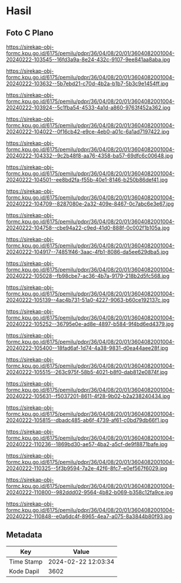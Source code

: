 # Hasil

## Foto C Plano

https://sirekap-obj-formc.kpu.go.id/6175/pemilu/pdpr/36/04/08/20/01/3604082001004-20240222-103545--16fd3a9a-8e24-432c-9107-9ee841aa8aba.jpg

https://sirekap-obj-formc.kpu.go.id/6175/pemilu/pdpr/36/04/08/20/01/3604082001004-20240222-103632--5b7ebd21-c70d-4b2a-b1b7-5b3c9e1454ff.jpg

https://sirekap-obj-formc.kpu.go.id/6175/pemilu/pdpr/36/04/08/20/01/3604082001004-20240222-103924--5c1fba54-4533-4a1d-a860-9763f452a362.jpg

https://sirekap-obj-formc.kpu.go.id/6175/pemilu/pdpr/36/04/08/20/01/3604082001004-20240222-104022--0f16cb42-e9ce-4eb0-a01c-6a1ad7197422.jpg

https://sirekap-obj-formc.kpu.go.id/6175/pemilu/pdpr/36/04/08/20/01/3604082001004-20240222-104332--9c2b48f8-aa76-4358-ba57-69dfc6c00648.jpg

https://sirekap-obj-formc.kpu.go.id/6175/pemilu/pdpr/36/04/08/20/01/3604082001004-20240222-104501--ee8bd2fa-f55b-40e1-8146-b250b86def41.jpg

https://sirekap-obj-formc.kpu.go.id/6175/pemilu/pdpr/36/04/08/20/01/3604082001004-20240222-104709--8287080e-2a32-409e-8467-0c7abc6e3e67.jpg

https://sirekap-obj-formc.kpu.go.id/6175/pemilu/pdpr/36/04/08/20/01/3604082001004-20240222-104758--cbe94a22-c9ed-41d0-888f-0c002f1b105a.jpg

https://sirekap-obj-formc.kpu.go.id/6175/pemilu/pdpr/36/04/08/20/01/3604082001004-20240222-104917--74851f46-3aac-4fb1-8086-da5ee629dba5.jpg

https://sirekap-obj-formc.kpu.go.id/6175/pemilu/pdpr/36/04/08/20/01/3604082001004-20240222-105028--fb98cbe7-ac36-4b7a-9179-218b2d5fc568.jpg

https://sirekap-obj-formc.kpu.go.id/6175/pemilu/pdpr/36/04/08/20/01/3604082001004-20240222-105139--4ac4b731-51a0-4227-9063-b60ce192137c.jpg

https://sirekap-obj-formc.kpu.go.id/6175/pemilu/pdpr/36/04/08/20/01/3604082001004-20240222-105252--36795e0e-ad8e-4897-b584-9f4bd6ed4379.jpg

https://sirekap-obj-formc.kpu.go.id/6175/pemilu/pdpr/36/04/08/20/01/3604082001004-20240222-105400--18fad6af-1d74-4a38-9831-d0ea44aee28f.jpg

https://sirekap-obj-formc.kpu.go.id/6175/pemilu/pdpr/36/04/08/20/01/3604082001004-20240222-105515--263c975f-58b5-4021-b8f0-dab812e0874f.jpg

https://sirekap-obj-formc.kpu.go.id/6175/pemilu/pdpr/36/04/08/20/01/3604082001004-20240222-105631--f5037201-8611-4f28-9b02-b2a238240434.jpg

https://sirekap-obj-formc.kpu.go.id/6175/pemilu/pdpr/36/04/08/20/01/3604082001004-20240222-105815--dbadc485-ab6f-4739-af61-c0bd79db66f1.jpg

https://sirekap-obj-formc.kpu.go.id/6175/pemilu/pdpr/36/04/08/20/01/3604082001004-20240222-110236--1869bd30-ae57-4ba2-a5cf-de9f8871bafe.jpg

https://sirekap-obj-formc.kpu.go.id/6175/pemilu/pdpr/36/04/08/20/01/3604082001004-20240222-110325--5f3b9594-7a2e-42f6-8fc7-e0ef567f6029.jpg

https://sirekap-obj-formc.kpu.go.id/6175/pemilu/pdpr/36/04/08/20/01/3604082001004-20240222-110800--982ddd02-9564-4b82-b069-b358c12fa9ce.jpg

https://sirekap-obj-formc.kpu.go.id/6175/pemilu/pdpr/36/04/08/20/01/3604082001004-20240222-110848--e0a6dc4f-8965-4ea7-a075-8a3844b80f93.jpg


## Metadata

| Key        | Value               |
| ---------- | ------------------- |
| Time Stamp | 2024-02-22 12:03:34 |
| Kode Dapil | 3602                |



